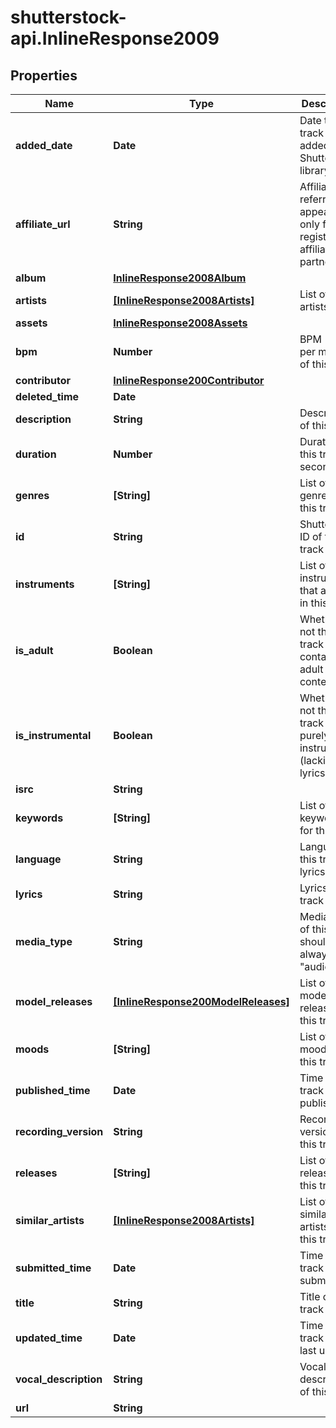 # shutterstock-api.InlineResponse2009

## Properties
Name | Type | Description | Notes
------------ | ------------- | ------------- | -------------
**added_date** | **Date** | Date this track was added to the Shutterstock library | [optional] 
**affiliate_url** | **String** | Affiliate referral link; appears only for registered affiliate partners | [optional] 
**album** | [**InlineResponse2008Album**](InlineResponse2008Album.md) |  | [optional] 
**artists** | [**[InlineResponse2008Artists]**](InlineResponse2008Artists.md) | List of artists | [optional] 
**assets** | [**InlineResponse2008Assets**](InlineResponse2008Assets.md) |  | [optional] 
**bpm** | **Number** | BPM (beats per minute) of this track | [optional] 
**contributor** | [**InlineResponse200Contributor**](InlineResponse200Contributor.md) |  | 
**deleted_time** | **Date** |  | [optional] 
**description** | **String** | Description of this track | [optional] 
**duration** | **Number** | Duration of this track in seconds | [optional] 
**genres** | **[String]** | List of all genres for this track | [optional] 
**id** | **String** | Shutterstock ID of this track | 
**instruments** | **[String]** | List of all instruments that appear in this track | [optional] 
**is_adult** | **Boolean** | Whether or not this track contains adult content | [optional] 
**is_instrumental** | **Boolean** | Whether or not this track is purely instrumental (lacking lyrics) | [optional] 
**isrc** | **String** |  | [optional] 
**keywords** | **[String]** | List of all keywords for this track | [optional] 
**language** | **String** | Language of this track's lyrics | [optional] 
**lyrics** | **String** | Lyrics of this track | [optional] 
**media_type** | **String** | Media type of this track; should always be \"audio\" | 
**model_releases** | [**[InlineResponse200ModelReleases]**](InlineResponse200ModelReleases.md) | List of all model releases for this track | [optional] 
**moods** | **[String]** | List of all moods of this track | [optional] 
**published_time** | **Date** | Time this track was published | [optional] 
**recording_version** | **String** | Recording version of this track | [optional] 
**releases** | **[String]** | List of all releases of this track | [optional] 
**similar_artists** | [**[InlineResponse2008Artists]**](InlineResponse2008Artists.md) | List of all similar artists of this track | [optional] 
**submitted_time** | **Date** | Time this track was submitted | [optional] 
**title** | **String** | Title of this track | [optional] 
**updated_time** | **Date** | Time this track was last updated | [optional] 
**vocal_description** | **String** | Vocal description of this track | [optional] 
**url** | **String** |  | [optional] 


